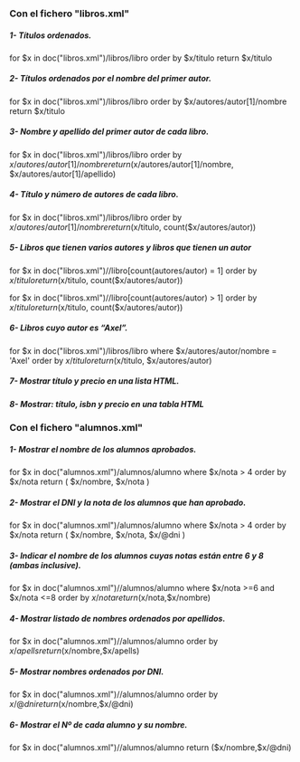 ### Con el fichero "libros.xml"

##### 1- Títulos ordenados.

for $x in doc("libros.xml")/libros/libro
order by  $x/titulo
return $x/titulo

##### 2- Títulos ordenados por el nombre del primer autor.

for $x in doc("libros.xml")/libros/libro
order by  $x/autores/autor[1]/nombre
return $x/titulo

##### 3- Nombre y apellido del primer autor de cada libro.

for $x in doc("libros.xml")/libros/libro
order by  $x/autores/autor[1]/nombre
return ($x/autores/autor[1]/nombre,  $x/autores/autor[1]/apellido)

##### 4- Título y número de autores de cada libro.

for $x in doc("libros.xml")/libros/libro
order by  $x/autores/autor[1]/nombre
return ($x/titulo,  count($x/autores/autor))

##### 5- Libros que tienen varios autores y libros que tienen un autor

for $x in doc("libros.xml")//libro[count(autores/autor) = 1]
order by $x/titulo
return ($x/titulo, count($x/autores/autor))

for $x in doc("libros.xml")//libro[count(autores/autor) > 1]
order by $x/titulo
return ($x/titulo, count($x/autores/autor))

##### 6- Libros cuyo autor es “Axel”.

for $x in doc("libros.xml")/libros/libro
where $x/autores/autor/nombre = 'Axel'
order by $x/titulo
return ($x/titulo, $x/autores/autor)

##### 7- Mostrar título y precio en una lista HTML.

<!--
for $x in doc("libros.xml")/libros/libro
order by $x/titulo
return
<ul>
<li>{$x/titulo}</li> 
<li>{$x/precio}</li>
</ul>
-->

##### 8- Mostrar: título, isbn y precio en una tabla HTML

<!--
for $x in doc("libros.xml")/libros/libro
order by $x/titulo
return
<ul>
<li>{$x/titulo}</li> 
<li>{$x/isbn}</li> 
<li>{$x/precio}</li>
</ul>
-->


### Con el fichero "alumnos.xml"

##### 1- Mostrar el nombre de los alumnos aprobados.

for $x in doc("alumnos.xml")/alumnos/alumno
where $x/nota > 4
order by $x/nota
return ( $x/nombre, $x/nota )



##### 2- Mostrar el DNI y la nota de los alumnos que han aprobado.
for $x in doc("alumnos.xml")/alumnos/alumno
where $x/nota > 4
order by $x/nota
return ( $x/nombre, $x/nota,  $x/@dni )


##### 3- Indicar el nombre de los alumnos cuyas notas están entre 6 y 8 (ambas inclusive).


for $x in doc("alumnos.xml")//alumnos/alumno
where $x/nota >=6 and $x/nota <=8
order by $x/nota
return ($x/nota,$x/nombre)



##### 4- Mostrar listado de nombres ordenados por apellidos.

for $x in doc("alumnos.xml")//alumnos/alumno
order by $x/apells
return ($x/nombre,$x/apells)


##### 5- Mostrar nombres ordenados por DNI.

for $x in doc("alumnos.xml")//alumnos/alumno
order by $x/@dni
return ($x/nombre,$x/@dni)


##### 6- Mostrar el Nº de cada alumno y su nombre.

for $x in doc("alumnos.xml")//alumnos/alumno
return ($x/nombre,$x/@dni)

